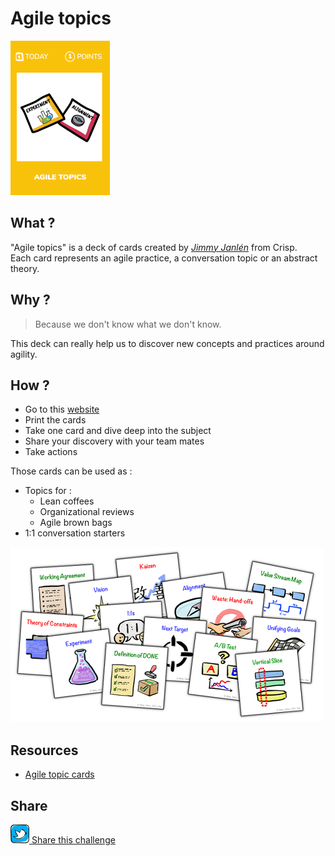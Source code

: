 # Agile topics
![Agile topics](images/agile-topics.png)

## What ?
"Agile topics" is a deck of cards created by [*Jimmy Janlén*](https://www.linkedin.com/in/jimmyjanlen/) from Crisp.  
Each card represents an agile practice, a conversation topic or an abstract theory.

## Why ?
> Because we don't know what we don't know.  

This deck can really help us to discover new concepts and practices around agility.

## How ?
* Go to this [website](http://blog.crisp.se/2015/10/08/jimmyjanlen/agile-topics-card-deck)
* Print the cards
* Take one card and dive deep into the subject
* Share your discovery with your team mates
* Take actions

Those cards can be used as :
* Topics for : 
    * Lean coffees
    * Organizational reviews
    * Agile brown bags
* 1:1 conversation starters

![Agile topics](images/agile-topics1.png)

## Resources
* [Agile topic cards](http://blog.crisp.se/2015/10/08/jimmyjanlen/agile-topics-card-deck)

## Share
![Share](../images/twitter.png)[ Share this challenge](https://twitter.com/home?status=I%20have%20just%20completed%20the%20Agile%20topics%20%23craft_challenges%20from%20%40agilepartner%20http://tiny.cc/bd40wy)
